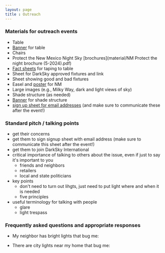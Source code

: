```yaml
---
layout: page
title : Outreach
---
```


### Materials for outreach events

- Table
- [Banner](material/banner_logo.pdf) for table
- Chairs
- Protect the New Mexico Night Sky [brochures](material/NM Protect the night brochure (5-2024).pdf)
- [Fact sheets](https://darksky.org/resources/public-outreach-materials/) for taping to table
- Sheet for DarkSky approved fixtures and link
- Sheet showing good and bad fixtures
- Easel and [poster](material/poster_small.pdf) for NM
- Large images (e.g., Milky Way, dark and light views of sky)
- Shade structure (as needed)
- [Banner](material/banner_logo.pdf) for shade structure
- [sign up sheet for email addresses](emaillist.pdf) (and make sure to communicate these after the event!)


### Standard pitch / talking points

- get their concerns
- get them to sign signup sheet with email address (make sure to communicate this sheet after the event!)
- get them to join DarkSky International
- critical importance of talking to others about the issue, even if just to say it's important to you
  - friends and neighbors
  - retailers
  - local and state politicians
- key points 
  - don't need to turn out lihgts, just need to put light where and when it is needed
  - five principles
- useful terminology for talking with people
  - glare
  - light trespass



### Frequently asked questions and appropriate responses

- My neighbor has bright lights that bug me:

- There are city lights near my home that bug me:
